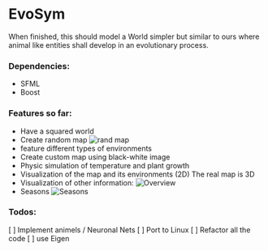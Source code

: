 # EvoSym
When finished, this should model a World simpler but similar to ours where animal like entities shall develop in an evolutionary process.

### Dependencies:
* SFML
* Boost

### Features so far:
* Have a squared world
* Create random map
![rand map](https://github.com/Jakobimatrix/EvoSym/blob/master/impressios/rand_world_generation.gif)
* feature different types of environments
* Create custom map using black-white image
* Physic simulation of temperature and plant growth
* Visualization of the map and its environments (2D) The real map is 3D
* Visualization of other information:
![Overview](https://github.com/Jakobimatrix/EvoSym/blob/master/impressios/over_view.gif)
* Seasons 
![Seasons](https://github.com/Jakobimatrix/EvoSym/blob/master/impressios/season.gif)

### Todos:
 [ ] Implement animels / Neuronal Nets
 [ ] Port to Linux
 [ ] Refactor all the code
 [ ] use Eigen

